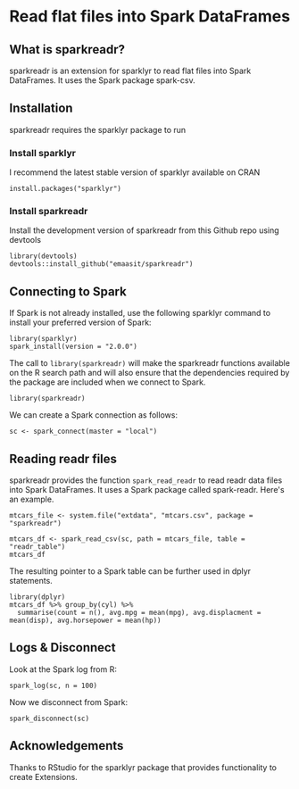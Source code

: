 Read flat files into Spark DataFrames
=====================================

What is sparkreadr?
-------------------

sparkreadr is an extension for sparklyr to read flat files into Spark
DataFrames. It uses the Spark package spark-csv.

Installation
------------

sparkreadr requires the sparklyr package to run

### Install sparklyr

I recommend the latest stable version of sparklyr available on CRAN

    install.packages("sparklyr")

### Install sparkreadr

Install the development version of sparkreadr from this Github repo
using devtools

    library(devtools)
    devtools::install_github("emaasit/sparkreadr")

Connecting to Spark
-------------------

If Spark is not already installed, use the following sparklyr command to
install your preferred version of Spark:

    library(sparklyr)
    spark_install(version = "2.0.0")

The call to `library(sparkreadr)` will make the sparkreadr functions
available on the R search path and will also ensure that the
dependencies required by the package are included when we connect to
Spark.

    library(sparkreadr) 

We can create a Spark connection as follows:

    sc <- spark_connect(master = "local")

Reading readr files
-------------------

sparkreadr provides the function `spark_read_readr` to read readr data
files into Spark DataFrames. It uses a Spark package called spark-readr.
Here's an example.

    mtcars_file <- system.file("extdata", "mtcars.csv", package = "sparkreadr")

    mtcars_df <- spark_read_csv(sc, path = mtcars_file, table = "readr_table")
    mtcars_df

The resulting pointer to a Spark table can be further used in dplyr
statements.

    library(dplyr)
    mtcars_df %>% group_by(cyl) %>%
      summarise(count = n(), avg.mpg = mean(mpg), avg.displacment = mean(disp), avg.horsepower = mean(hp))

Logs & Disconnect
-----------------

Look at the Spark log from R:

    spark_log(sc, n = 100)

Now we disconnect from Spark:

    spark_disconnect(sc)

Acknowledgements
----------------

Thanks to RStudio for the sparklyr package that provides functionality
to create Extensions.
